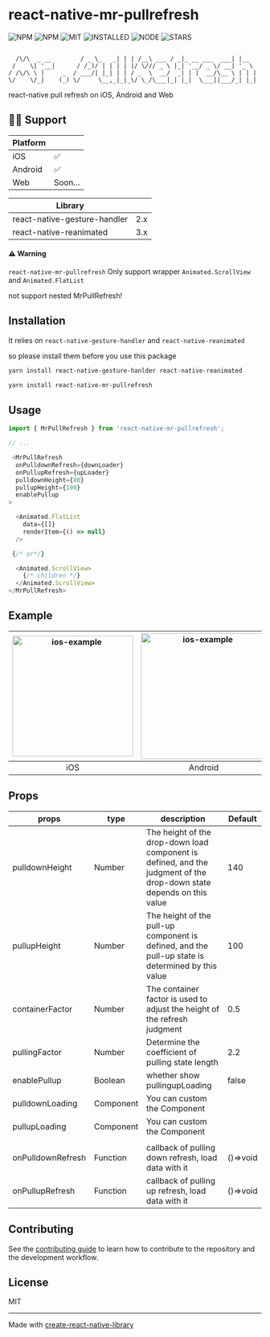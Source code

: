 # react-native-mr-pullrefresh

![NPM](https://badgen.net/npm/v/react-native-mr-pullrefresh)
![NPM](https://badgen.net/npm/dw/react-native-mr-pullrefresh)
![MIT](https://badgen.net/static/license/MIT/red)
![INSTALLED](https://badgen.net/packagephobia/install/react-native-mr-pullrefresh)
![NODE](https://badgen.net/npm/node/react-native-mr-pullrefresh?color=purple)
![STARS](https://badgen.net/github/stars/little-buddy/react-native-mr-pullrefresh?color=gray)


```

  /\/\  _ __        / _ \_   _| | | /__\ ___ / _|_ __ ___  ___| |__
 /    \| '__|      / /_)/ | | | | |/ \/// _ \ |_| '__/ _ \/ __| '_ \
/ /\/\ \ |     _  / ___/| |_| | | / _  \  __/  _| | |  __/\__ \ | | |
\/    \/_|    (_) \/     \__,_|_|_\/ \_/\___|_| |_|  \___||___/_| |_|

```

react-native pull refresh on iOS, Android and Web

## 💪🏻 Support
| Platform |             |
| -------- | ----------- |
| iOS      | ✅           |
| Android  | ✅ |
| Web      | Soon...     |

| Library |             |
| -------- | ----------- |
| react-native-gesture-handler      | 2.x           |
| react-native-reanimated  | 3.x |

#### ⚠️ Warning
`react-native-mr-pullrefresh` Only support wrapper `Animated.ScrollView` and `Animated.FlatList`

not support nested MrPullRefresh!

## Installation

It relies on `react-native-gesture-handler` and `react-native-reanimated`

so please install them before you use this package

```sh
yarn install react-native-gesture-hanlder react-native-reanimated
```

```sh
yarn install react-native-mr-pullrefresh
```

## Usage

```js
import { MrPullRefresh } from 'react-native-mr-pullrefresh';

// ...

 <MrPullRefresh
  onPulldownRefresh={downLoader}
  onPullupRefresh={upLoader}
  pulldownHeight={80}
  pullupHeight={100}
  enablePullup
>

  <Animated.FlatList
    data={[]}
    renderItem={() => null}
  />

 {/* or*/}

  <Animated.ScrollView>
    {/* children */}
  </Animated.ScrollView>
</MrPullRefresh>
```

## Example
| <img src="./gifs/ios.gif" alt="ios-example" width="240"> |     <img src="./gifs/android.gif" alt="ios-example" width="250">         |
| :--------: | :-----------: |
| iOS     |   Android        |


## Props
| props             | type      | description                                                  | Default  |
| ----------------- | --------- | ------------------------------------------------------------ | -------- |
| pulldownHeight    | Number    | The height of the drop-down load component is defined, and the judgment of the drop-down state depends on this value | 140      |
| pullupHeight      | Number    | The height of the pull-up component is defined, and the pull-up state is determined by this value | 100      |
| containerFactor   | Number    | The container factor is used to adjust the height of the refresh judgment | 0.5      |
| pullingFactor     | Number    | Determine the coefficient of pulling state length            | 2.2        |
| enablePullup      | Boolean   | whether show pullingupLoading                                | false    |
| pulldownLoading   | Component | You can custom the Component                                 |          |
| pullupLoading     | Component | You can custom the Component                                 |          |
|                   |           |                                                              |          |
| onPulldownRefresh | Function  | callback of pulling down refresh, load data with it          | ()=>void |
| onPullupRefresh   | Function  | callback of pulling up refresh, load data with it            | ()=>void |


## Contributing

See the [contributing guide](CONTRIBUTING.md) to learn how to contribute to the repository and the development workflow.

## License

MIT

---

Made with [create-react-native-library](https://github.com/callstack/react-native-builder-bob)
